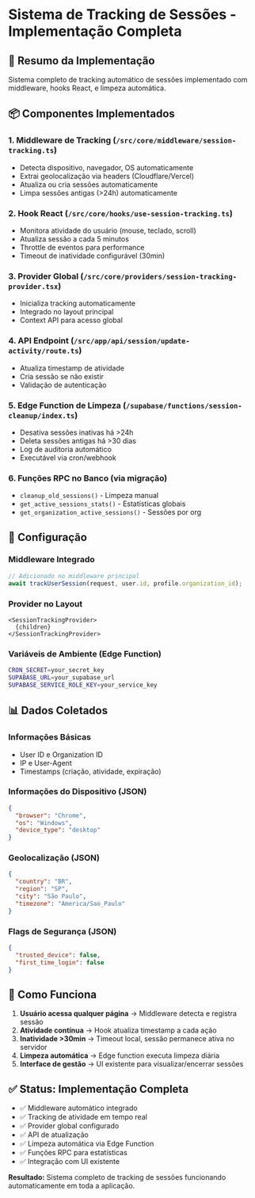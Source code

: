 # Sistema de Tracking de Sessões - Implementação Completa

## 🎯 Resumo da Implementação

Sistema completo de tracking automático de sessões implementado com middleware, hooks React, e limpeza automática.

## 📦 Componentes Implementados

### 1. **Middleware de Tracking** (`/src/core/middleware/session-tracking.ts`)
- Detecta dispositivo, navegador, OS automaticamente
- Extrai geolocalização via headers (Cloudflare/Vercel)  
- Atualiza ou cria sessões automaticamente
- Limpa sessões antigas (>24h) automaticamente

### 2. **Hook React** (`/src/core/hooks/use-session-tracking.ts`)
- Monitora atividade do usuário (mouse, teclado, scroll)
- Atualiza sessão a cada 5 minutos
- Throttle de eventos para performance
- Timeout de inatividade configurável (30min)

### 3. **Provider Global** (`/src/core/providers/session-tracking-provider.tsx`)
- Inicializa tracking automaticamente
- Integrado no layout principal
- Context API para acesso global

### 4. **API Endpoint** (`/src/app/api/session/update-activity/route.ts`)
- Atualiza timestamp de atividade
- Cria sessão se não existir
- Validação de autenticação

### 5. **Edge Function de Limpeza** (`/supabase/functions/session-cleanup/index.ts`)
- Desativa sessões inativas há >24h
- Deleta sessões antigas há >30 dias
- Log de auditoria automático
- Executável via cron/webhook

### 6. **Funções RPC no Banco** (via migração)
- `cleanup_old_sessions()` - Limpeza manual
- `get_active_sessions_stats()` - Estatísticas globais
- `get_organization_active_sessions()` - Sessões por org

## 🔧 Configuração

### Middleware Integrado
```typescript
// Adicionado no middleware principal
await trackUserSession(request, user.id, profile.organization_id);
```

### Provider no Layout
```tsx
<SessionTrackingProvider>
  {children}
</SessionTrackingProvider>
```

### Variáveis de Ambiente (Edge Function)
```bash
CRON_SECRET=your_secret_key
SUPABASE_URL=your_supabase_url
SUPABASE_SERVICE_ROLE_KEY=your_service_key
```

## 📊 Dados Coletados

### Informações Básicas
- User ID e Organization ID
- IP e User-Agent
- Timestamps (criação, atividade, expiração)

### Informações do Dispositivo (JSON)
```json
{
  "browser": "Chrome",
  "os": "Windows", 
  "device_type": "desktop"
}
```

### Geolocalização (JSON)
```json
{
  "country": "BR",
  "region": "SP", 
  "city": "São Paulo",
  "timezone": "America/Sao_Paulo"
}
```

### Flags de Segurança (JSON)
```json
{
  "trusted_device": false,
  "first_time_login": false
}
```

## 🚀 Como Funciona

1. **Usuário acessa qualquer página** → Middleware detecta e registra sessão
2. **Atividade contínua** → Hook atualiza timestamp a cada ação
3. **Inatividade >30min** → Timeout local, sessão permanece ativa no servidor
4. **Limpeza automática** → Edge function executa limpeza diária
5. **Interface de gestão** → UI existente para visualizar/encerrar sessões

## ✅ Status: Implementação Completa

- ✅ Middleware automático integrado
- ✅ Tracking de atividade em tempo real  
- ✅ Provider global configurado
- ✅ API de atualização
- ✅ Limpeza automática via Edge Function
- ✅ Funções RPC para estatísticas
- ✅ Integração com UI existente

**Resultado:** Sistema completo de tracking de sessões funcionando automaticamente em toda a aplicação.